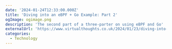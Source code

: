 ```yaml
---
date: '2024-01-24T12:33:00.000Z'
title: 'Diving into an eBPF + Go Example: Part 2'
ogImage: ogimage.png
description: 'The second part of a three-parter on using eBPF and Go'
externalUrl: 'https://www.virtualthoughts.co.uk/2024/01/23/diving-into-an-ebpf-go-example-part-2/'
categories:
  - Technology
---
```

